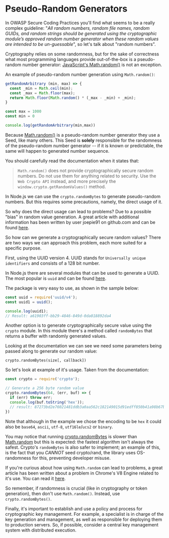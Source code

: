 Pseudo-Random Generators
========================

In OWASP Secure Coding Practices you'll find what seems to be a really complex
guideline: "_All random numbers, random file names, random GUIDs, and random
strings should be generated using the cryptographic module’s approved random
number generator when these random values are intended to be un-guessable_", so
let's talk about "random numbers".

Cryptography relies on some randomness, but for the sake of correctness what
most programming languages provide out-of-the-box is a pseudo-random number
generator: [JavaScript's Math.random()][1] is not an exception.

An example of pseudo-random number generation using `Math.random()`:

```javascript
getRandomArbitrary (min, max) => {
  const _min = Math.ceil(min);
  const _max = Math.floor(max);
  return Math.floor(Math.random() * (_max - _min) + _min);
}

const max = 1000
const min = 0

console.log(getRandomArbitrary(min,max))
```

Because [Math.random()][1] is a pseudo-random number generator they use a Seed,
like many others.
This Seed is **solely** responsible for the randomness of the pseudo-random
number generator -- if it is known or predictable, the same will happen to
generated number sequence.

You should carefully read the documentation when it states that:

> `Math.random()` does not provide cryptographically secure random numbers. Do
> not use them for anything related to security. Use the `Web Crypto API`
> instead, and more precisely the `window.crypto.getRandomValues()` method.

In Node.js we can use the `crypto.randomBytes` to generate pseudo-random
numbers. But this requires some precautions, namely, the direct usage of it.

So why does the direct usage can lead to problems? Due to a possible "bias" in
random value generation.
A great article with additional information has been written by user joepie91
on github.com and can be found [here][2].

So how can we generate a cryptographically secure random values? There are two
ways we can approach this problem, each more suited for a specific purpose.

First, using the UUID version 4. UUID stands for `Universally unique
identifiers` and consists of a 128 bit number.

In Node.js there are several modules that can be used to generate a UUID. The
most popular is `uuid` and can be found [here][3].

The package is very easy to use, as shown in the sample below:

```javascript
const uuid = require('uuid/v4');
const uuid1 = uuid();

console.log(uuid1);
// Result: a61903ff-bb29-4846-849d-0da018892da4
```

Another option is to generate cryptographically secure value using the `crypto`
module. In this module there's a method called `randomBytes` that returns a
buffer with randomly generated values.

Looking at the documentation we can see we need some parameters being passed
along to generate our random value: 

```
crypto.randomBytes(size[, callback])
```

So let's look at example of it's usage. Taken from the documentation:  

```javascript
const crypto = require('crypto');

// Generate a 256 byte random value
crypto.randomBytes(64, (err, buf) => {
  if (err) throw err;
  console.log(buf.toString('hex'));
  // result: 87273bd2e76021481ddb3a0aa562c182149015d91edff850b41a98b67ba77b49c87c6c32bc756fe24865d7398629fc52358e2b871163b217d8bddee5707a6043
})
```

Note that although in the example we chose the encoding to be `hex` it could
also be `base64`, `ascii`, `utf-8`, `utf16le`/`ucs2` or `binary`.

You may notice that running [crypto.randomBytes][4] is slower than
[Math.random][1] but this is expected: the fastest algorithm isn't always the
safest. Crypto's `randomBytes` is also safer to implement; an example of
this, is the fact that you *CANNOT* seed crypto/rand, the library uses
OS-randomness for this, preventing developer misuse.

If you're curious about how using `Math.random` can lead to problems, a great
article has been written about a problem in Chrome's V8 Engine related to it's
use. You can read it [here][5].

So remember, if randomness is crucial (like in cryptography or token
generation), then don't use `Math.random()`. Instead, use
`crypto.randomBytes()`.

Finally, it's important to establish and use a policy and process for
cryptographic key management. For example, a specialist is in charge of the key
generation and management, as well as responsible for deploying them to
production servers. So, if possible, consider a central key management system
with distributed execution.

[1]: https://developer.mozilla.org/en-US/docs/Web/JavaScript/Reference/Global_Objects/Math/random
[2]: https://gist.github.com/joepie91/7105003c3b26e65efcea63f3db82dfba
[3]: https://www.npmjs.com/package/uuid
[4]: https://nodejs.org/dist/latest-v6.x/docs/api/crypto.html#crypto_crypto_randombytes_size_callback
[5]: https://medium.com/@betable/tifu-by-using-math-random-f1c308c4fd9d